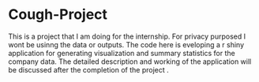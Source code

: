 # Cough-Project
This is a project that I am doing for the internship. For privacy purposed I wont be usinng the data or outputs. The code here is eveloping a r shiny application for generating visualization and summary statistics for the company data. The detailed description and working of the application will be discussed after the completion of the project .
